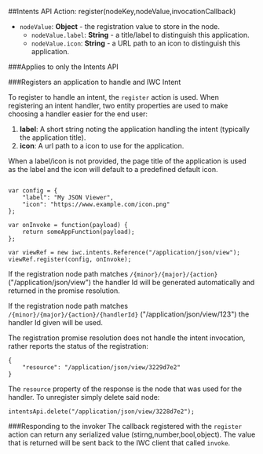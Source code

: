 ##Intents API Action: register(nodeKey,nodeValue,invocationCallback)
* `nodeValue`: **Object** - the registration value to store in the node.
   * `nodeValue.label`: **String** - a title/label to distinguish this application.
   * `nodeValue.icon`: **String** - a URL path to an icon to distinguish this application.


###Applies to only the Intents API

###Registers an application to handle and IWC Intent

To register to handle an intent, the `register` action is used.
When registering an intent handler, two entity properties are used to make choosing a handler easier for the end user:

1.  **label**: A short string noting the application handling the intent (typically the application title).
2.  **icon**: A url path to a icon to use for the application.

When a label/icon is not provided, the page title of the application is used as the label and the icon will default to a
predefined default icon.

```

var config = {
    "label": "My JSON Viewer",
    "icon": "https://www.example.com/icon.png"
};

var onInvoke = function(payload) {
    return someAppFunction(payload);
};

var viewRef = new iwc.intents.Reference("/application/json/view");
viewRef.register(config, onInvoke);
```
If the registration node path matches `/{minor}/{major}/{action}` ("/application/json/view") the handler Id will be
generated automatically and returned in the promise resolution.

If the registration node path matches `/{minor}/{major}/{action}/{handlerId}` ("/application/json/view/123") the
handler Id given will be used.

The registration promise resolution does not handle the intent invocation, rather reports the status of the registration:
```
{
    "resource": "/application/json/view/3229d7e2"
}
```

The `resource` property of the response is the node that was used for the handler. To unregister simply
delete said node:
```
intentsApi.delete("/application/json/view/3228d7e2");
```

###Responding to the invoker
The callback registered with the `register` action can return any serialized value (stirng,number,bool,object). The
value that is returned will be sent back to the IWC client that called `invoke`.
